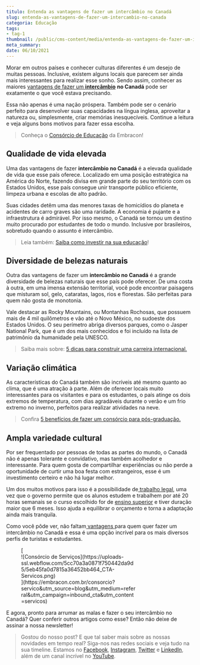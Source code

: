 ```yaml
---
titulo: Entenda as vantagens de fazer um intercâmbio no Canadá
slug: entenda-as-vantagens-de-fazer-um-intercambio-no-canada
categoria: Educação
tags:
- tag-1
thumbnail: /public/cms-content/media/entenda-as-vantagens-de-fazer-um-intercambio-no-canada.jpg
meta_summary: 
date: 06/10/2021
---
```

Morar em outros países e conhecer culturas diferentes é um desejo de muitas pessoas. Inclusive, existem alguns locais que parecem ser ainda mais interessantes para realizar esse sonho. Sendo assim, conhecer as maiores [vantagens de fazer um **intercâmbio**](https://www.embracon.com.br/blog/por-que-fazer-um-intercambio-veja-7-bons-motivos) **no Canadá** pode ser exatamente o que você estava precisando.

Essa não apenas é uma nação próspera. Também pode ser o cenário perfeito para desenvolver suas capacidades na língua inglesa, aproveitar a natureza ou, simplesmente, criar memórias inesquecíveis. Continue a leitura e veja alguns bons motivos para fazer essa escolha.

> Conheça o [Consórcio de Educação](https://www.embracon.com.br/consorcio-servicos) da Embracon!

Qualidade de vida elevada
-------------------------

Uma das vantagens de fazer **intercâmbio no Canadá** é a elevada qualidade de vida que esse país oferece. Localizado em uma posição estratégica na América do Norte, fazendo divisa em grande parte do seu território com os Estados Unidos, esse país consegue unir transporte público eficiente, limpeza urbana e escolas de alto padrão.

Suas cidades detêm uma das menores taxas de homicídios do planeta e acidentes de carro graves são uma raridade. A economia é pujante e a infraestrutura é admirável. Por isso mesmo, o Canadá se tornou um destino muito procurado por estudantes de todo o mundo. Inclusive por brasileiros, sobretudo quando o assunto é intercâmbio.

> Leia também: [Saiba como investir na sua educação](https://www.embracon.com.br/blog/educacao-saiba-como-investir-na-sua)!

Diversidade de belezas naturais
-------------------------------

Outra das vantagens de fazer um **intercâmbio no Canadá** é a grande diversidade de belezas naturais que esse país pode oferecer. De uma costa à outra, em uma imensa extensão territorial, você pode encontrar paisagens que misturam sol, gelo, cataratas, lagos, rios e florestas. São perfeitas para quem não gosta de monotonia.

Vale destacar as Rocky Mountains, ou Montanhas Rochosas, que possuem mais de 4 mil quilômetros e vão até o Novo México, no sudoeste dos Estados Unidos. O seu perímetro abriga diversos parques, como o Jasper National Park, que é um dos mais conhecidos e foi incluído na lista de patrimônio da humanidade pela UNESCO.

> Saiba mais sobre: [5 dicas para construir uma carreira internacional.](https://www.embracon.com.br/blog/5-dicas-para-construir-uma-carreira-internacional)

Variação climática
------------------

As características do Canadá também são incríveis até mesmo quanto ao clima, que é uma atração à parte. Além de oferecer locais muito interessantes para os visitantes e para os estudantes, o país atinge os dois extremos de temperatura, com dias agradáveis durante o verão e um frio extremo no inverno, perfeitos para realizar atividades na neve.

> Confira [5 benefícios de fazer um consórcio para pós-graduação.](https://www.embracon.com.br/blog/confira-5-beneficios-de-fazer-um-consorcio-para-pos-graduacao)

Ampla variedade cultural
------------------------

Por ser frequentado por pessoas de todas as partes do mundo, o Canadá não é apenas tolerante e convidativo, mas também acolhedor e interessante. Para quem gosta de compartilhar experiências ou não perde a oportunidade de curtir uma boa festa com estrangeiros, esse é um investimento certeiro e não há lugar melhor.

Um dos muitos motivos para isso é a possibilidade de[ trabalho legal](https://www.embracon.com.br/blog/estagio-internacional-entenda-como-funciona-e-quais-sao-as-vantagens), uma vez que o governo permite que os alunos estudem e trabalhem por até 20 horas semanais se o curso escolhido for de [ensino superior](https://www.embracon.com.br/blog/quais-as-vantagens-de-fazer-mestrado-ou-doutorado-fora-do-pais) e tiver duração maior que 6 meses. Isso ajuda a equilibrar o orçamento e torna a adaptação ainda mais tranquila.

Como você pôde ver, não faltam[ vantagens ](https://www.embracon.com.br/blog/tire-as-suas-duvidas-sobre-o-consorcio-de-educacao-embracon)para quem quer fazer um intercâmbio no Canadá e essa é uma opção incrível para os mais diversos perfis de turistas e estudantes.

<figure class="w-richtext-figure-type-image w-richtext-align-center" style="max-width:310px">[<div>![Consórcio de Serviços](https://uploads-ssl.webflow.com/5cc70a3a0871f750442da9d5/5eb45fa0d7815a36452bb464_CTA-Servicos.png)</div>](https://embracon.com.br/consorcio?servico&utm_source=blog&utm_medium=referral&utm_campaign=inbound_cta&utm_content=servicos)</figure>E agora, pronto para arrumar as malas e fazer o seu intercâmbio no Canadá? Quer conferir outros artigos como esse? Então não deixe de assinar a nossa newsletter!

> Gostou do nosso post? E que tal saber mais sobre as nossas novidades em tempo real? Siga-nos nas redes sociais e veja tudo na sua timeline. Estamos no [Facebook](https://www.facebook.com/embracon/), [Instagram](https://www.instagram.com/embraconoficial/), [Twitter](https://twitter.com/embracon) e [LinkedIn](https://www.linkedin.com/company/1018875/), além de um canal incrível no [YouTube](https://www.youtube.com/channel/UCL-Y0mv9zc73Iek48NLUBzQ).
